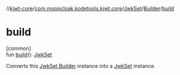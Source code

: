//[kjwt-core](../../../../index.md)/[com.mooncloak.kodetools.kjwt.core](../../index.md)/[JwkSet](../index.md)/[Builder](index.md)/[build](build.md)

# build

[common]\
fun [build](build.md)(): [JwkSet](../index.md)

Converts this [JwkSet.Builder](index.md) instance into a [JwkSet](../index.md) instance.
